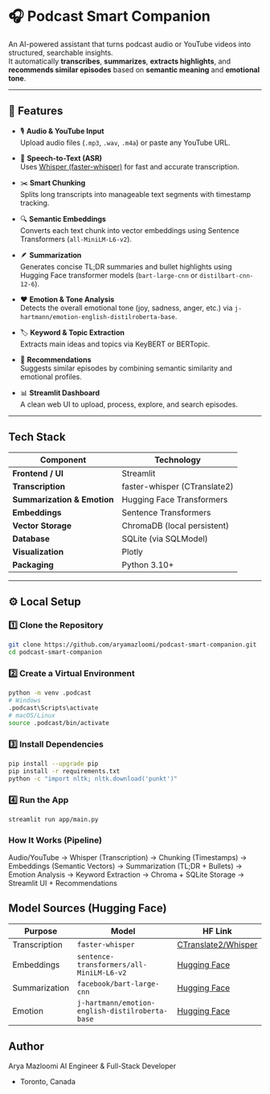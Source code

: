 # 🎧 Podcast Smart Companion

An AI-powered assistant that turns podcast audio or YouTube videos into structured, searchable insights.  
It automatically **transcribes**, **summarizes**, **extracts highlights**, and **recommends similar episodes** based on **semantic meaning** and **emotional tone**.

---

## 🚀 Features

- 🎙️ **Audio & YouTube Input**  
  Upload audio files (`.mp3`, `.wav`, `.m4a`) or paste any YouTube URL.

- 🧠 **Speech-to-Text (ASR)**  
  Uses [Whisper (faster-whisper)](https://github.com/guillaumekln/faster-whisper) for fast and accurate transcription.

- ✂️ **Smart Chunking**  
  Splits long transcripts into manageable text segments with timestamp tracking.

- 🔍 **Semantic Embeddings**  
  Converts each text chunk into vector embeddings using Sentence Transformers (`all-MiniLM-L6-v2`).

- 🪶 **Summarization**  
  Generates concise TL;DR summaries and bullet highlights using Hugging Face transformer models (`bart-large-cnn` or `distilbart-cnn-12-6`).

- ❤️ **Emotion & Tone Analysis**  
  Detects the overall emotional tone (joy, sadness, anger, etc.) via `j-hartmann/emotion-english-distilroberta-base`.

- 🏷️ **Keyword & Topic Extraction**  
  Extracts main ideas and topics via KeyBERT or BERTopic.

- 🤖 **Recommendations**  
  Suggests similar episodes by combining semantic similarity and emotional profiles.

- 📊 **Streamlit Dashboard**  
  A clean web UI to upload, process, explore, and search episodes.

---

## Tech Stack

| Component | Technology |
|------------|-------------|
| **Frontend / UI** | Streamlit |
| **Transcription** | faster-whisper (CTranslate2) |
| **Summarization & Emotion** | Hugging Face Transformers |
| **Embeddings** | Sentence Transformers |
| **Vector Storage** | ChromaDB (local persistent) |
| **Database** | SQLite (via SQLModel) |
| **Visualization** | Plotly |
| **Packaging** | Python 3.10+ |

---

## ⚙️ Local Setup

### 1️⃣ Clone the Repository
```bash
git clone https://github.com/aryamazloomi/podcast-smart-companion.git
cd podcast-smart-companion
```


### 2️⃣ Create a Virtual Environment
```bash
python -m venv .podcast
# Windows
.podcast\Scripts\activate
# macOS/Linux
source .podcast/bin/activate
```

### 3️⃣ Install Dependencies
```bash
pip install --upgrade pip
pip install -r requirements.txt
python -c "import nltk; nltk.download('punkt')"
```

### 4️⃣ Run the App
```bash
streamlit run app/main.py
```

### How It Works (Pipeline)

Audio/YouTube -> Whisper (Transcription)
             -> Chunking (Timestamps)
             -> Embeddings (Semantic Vectors)
             -> Summarization (TL;DR + Bullets)
             -> Emotion Analysis
             -> Keyword Extraction
             -> Chroma + SQLite Storage
             -> Streamlit UI + Recommendations


## Model Sources (Hugging Face)

| Purpose       | Model                                           | HF Link                                                                              |
| ------------- | ----------------------------------------------- | ------------------------------------------------------------------------------------ |
| Transcription | `faster-whisper`                                | [CTranslate2/Whisper](https://github.com/guillaumekln/faster-whisper)                |
| Embeddings    | `sentence-transformers/all-MiniLM-L6-v2`        | [Hugging Face](https://huggingface.co/sentence-transformers/all-MiniLM-L6-v2)        |
| Summarization | `facebook/bart-large-cnn`                       | [Hugging Face](https://huggingface.co/facebook/bart-large-cnn)                       |
| Emotion       | `j-hartmann/emotion-english-distilroberta-base` | [Hugging Face](https://huggingface.co/j-hartmann/emotion-english-distilroberta-base) |


## Author
Arya Mazloomi
AI Engineer & Full-Stack Developer
- Toronto, Canada
